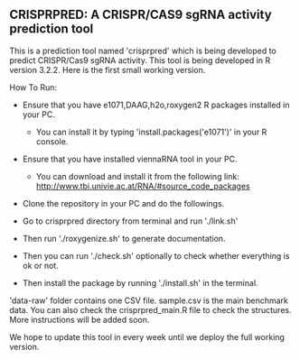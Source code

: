 ## CRISPRPRED: A CRISPR/CAS9 sgRNA activity prediction tool ##

This is a prediction tool named 'crisprpred' which is being developed to predict CRISPR/Cas9 sgRNA activity. This tool is being developed in R version 3.2.2. Here is the first small working version.

How To Run:

* Ensure that you have e1071,DAAG,h2o,roxygen2 R packages installed in your PC.

    * You can install it by typing 'install.packages('e1071')' in your R console.

* Ensure that you have installed viennaRNA tool in your PC. 

    * You can download and install it from the following link: http://www.tbi.univie.ac.at/RNA/#source_code_packages

* Clone the repository in your PC and do the followings.

* Go to crisprpred directory from terminal and run './link.sh'

* Then run './roxygenize.sh' to generate documentation.

* Then you can run './check.sh' optionally to check whether everything is ok or not.

* Then install the package by running './install.sh' in the terminal.

'data-raw' folder contains one CSV file. sample.csv is the main benchmark data. You can also check the crisprpred_main.R file to check the structures. More instructions will be added soon.

We hope to update this tool in every week until we deploy the full working version.
